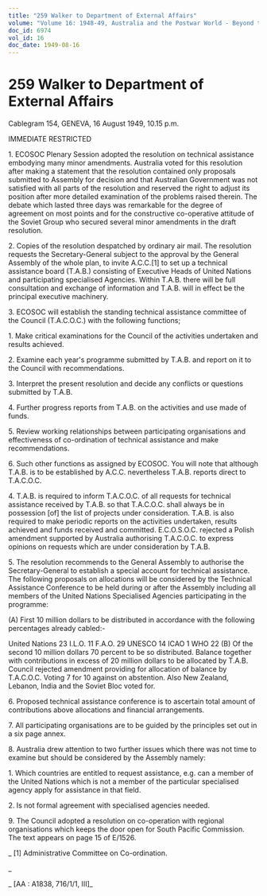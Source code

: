 ```yaml
---
title: "259 Walker to Department of External Affairs"
volume: "Volume 16: 1948-49, Australia and the Postwar World - Beyond the Region"
doc_id: 6974
vol_id: 16
doc_date: 1949-08-16
---
```


# 259 Walker to Department of External Affairs

Cablegram 154, GENEVA, 16 August 1949, 10.15 p.m.

IMMEDIATE RESTRICTED

1\. ECOSOC Plenary Session adopted the resolution on technical assistance embodying many minor amendments. Australia voted for this resolution after making a statement that the resolution contained only proposals submitted to Assembly for decision and that Australian Government was not satisfied with all parts of the resolution and reserved the right to adjust its position after more detailed examination of the problems raised therein. The debate which lasted three days was remarkable for the degree of agreement on most points and for the constructive co-operative attitude of the Soviet Group who secured several minor amendments in the draft resolution.

2\. Copies of the resolution despatched by ordinary air mail. The resolution requests the Secretary-General subject to the approval by the General Assembly of the whole plan, to invite A.C.C.[1] to set up a technical assistance board (T.A.B.) consisting of Executive Heads of United Nations and participating specialised Agencies. Within T.A.B. there will be full consultation and exchange of information and T.A.B. will in effect be the principal executive machinery.

3\. ECOSOC will establish the standing technical assistance committee of the Council (T.A.C.O.C.) with the following functions;

1\. Make critical examinations for the Council of the activities undertaken and results achieved.

2\. Examine each year's programme submitted by T.A.B. and report on it to the Council with recommendations.

3\. Interpret the present resolution and decide any conflicts or questions submitted by T.A.B.

4\. Further progress reports from T.A.B. on the activities and use made of funds.

5\. Review working relationships between participating organisations and effectiveness of co-ordination of technical assistance and make recommendations.

6\. Such other functions as assigned by ECOSOC. You will note that although T.A.B. is to be established by A.C.C. nevertheless T.A.B. reports direct to T.A.C.O.C.

4\. T.A.B. is required to inform T.A.C.O.C. of all requests for technical assistance received by T.A.B. so that T.A.C.O.C. shall always be in possession [of] the list of projects under consideration. T.A.B. is also required to make periodic reports on the activities undertaken, results achieved and funds received and committed. E.C.O.S.O.C. rejected a Polish amendment supported by Australia authorising T.A.C.O.C. to express opinions on requests which are under consideration by T.A.B.

5\. The resolution recommends to the General Assembly to authorise the Secretary-General to establish a special account for technical assistance. The following proposals on allocations will be considered by the Technical Assistance Conference to be held during or after the Assembly including all members of the United Nations Specialised Agencies participating in the programme:

(A) First 10 million dollars to be distributed in accordance with the following percentages already cabled:-

United Nations 23 I.L.O. 11 F.A.O. 29 UNESCO 14 ICAO 1 WHO 22 (B) Of the second 10 million dollars 70 percent to be so distributed. Balance together with contributions in excess of 20 million dollars to be allocated by T.A.B. Council rejected amendment providing for allocation of balance by T.A.C.O.C. Voting 7 for 10 against on abstention. Also New Zealand, Lebanon, India and the Soviet Bloc voted for.

6\. Proposed technical assistance conference is to ascertain total amount of contributions above allocations and financial arrangements.

7\. All participating organisations are to be guided by the principles set out in a six page annex.

8\. Australia drew attention to two further issues which there was not time to examine but should be considered by the Assembly namely:

1\. Which countries are entitled to request assistance, e.g. can a member of the United Nations which is not a member of the particular specialised agency apply for assistance in that field.

2\. Is not formal agreement with specialised agencies needed.

9\. The Council adopted a resolution on co-operation with regional organisations which keeps the door open for South Pacific Commission. The text appears on page 15 of E/1526.

_ [1] Administrative Committee on Co-ordination.

_

_ [AA : A1838, 716/1/1, III]_
